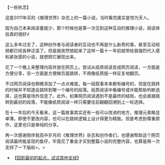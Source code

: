 【一些执念】

这是2011年买的《推理世界》杂志上的一篇小说，当时看完属实是惊为天人。

因为自己本来阅读量就少，那个时候也是第一次见到这种互动的推理小说，阅读体验真的很好√

这么多年过去了，这种创作者与阅读者的互动也不再是什么新奇的事，甚至互动视频都已经各种泛滥了。但是就突然想起来了这样一篇十一年前就带给我强烈代入感和紧张感的小说，就想把它展现出来。

花了一个晚上来整理内容并放在网页上。尝试从纸质阅读变成网页阅读，一方面是方便分享，另一方面是方便做页面跳转，不用像纸质版一样反复地翻页。

不过网页阅读也稍微添加了一点点难度。每一段叙事本来都有编号的，但是在跳转的时候并不知道会跳转到哪一个编号的段落。纸质阅读中看编号或许能帮助判断选择，这也算是场外信息了。此外，如果网页阅读遇到不是最终的结局，也会直接跳转到最初的段落，不能像纸质阅读一样只需要往前翻翻回溯到上一轮选择。

在十一年后的今天看来，这一篇故事其实还有一些可以改进的地方，推理元素略显单薄。即使不更改内容，也可以在跳转逻辑上设计得更为精致。但是考虑到尊重原作，这里也只是单纯的分享。

再一次感谢陪伴我高中岁月的《推理世界》杂志和创作者们，也感谢帮助这个网页阅读最终能呈现的鱼仔，毕竟花了重金才买到整篇小说的完整内容，也算是再一次支持了一下版权=。=


* 【[回到最初的起点，试试其他支线](1)】